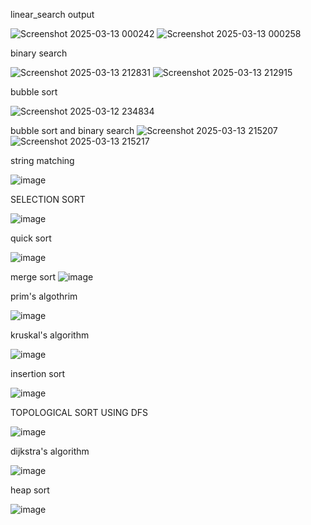 linear_search output

![Screenshot 2025-03-13 000242](https://github.com/user-attachments/assets/e9a96e27-1d89-4f26-8d94-3e03465f6c4f)
![Screenshot 2025-03-13 000258](https://github.com/user-attachments/assets/676d4ca4-c095-471d-be90-26ff615413d6)

binary search

![Screenshot 2025-03-13 212831](https://github.com/user-attachments/assets/5718a628-388d-49b0-abff-f0a5cb7ae701)
![Screenshot 2025-03-13 212915](https://github.com/user-attachments/assets/24b4ba1e-10f0-4278-9a44-080102867ee3)

bubble sort

![Screenshot 2025-03-12 234834](https://github.com/user-attachments/assets/3010c0be-e4dc-42ae-83d5-6b292a4012be)

bubble sort and binary search
![Screenshot 2025-03-13 215207](https://github.com/user-attachments/assets/66972eb5-4d4a-4cb9-bd64-bfeebdb04572)
![Screenshot 2025-03-13 215217](https://github.com/user-attachments/assets/820c98fe-9fde-48ff-b836-f65730942612)

string matching

![image](https://github.com/user-attachments/assets/d95cbcaa-d052-4b6b-bd45-ec1dcfcfbd24)

SELECTION SORT 

![image](https://github.com/user-attachments/assets/5d27f0b6-0c15-4df2-8e76-369fbe4d94e0)

quick sort

![image](https://github.com/user-attachments/assets/9c80bcc9-8cbf-4ebd-b351-ebac4e33639a)


merge sort
![image](https://github.com/user-attachments/assets/bcb851db-346c-42cb-8360-8628e55c10ed)

prim's algothrim

![image](https://github.com/user-attachments/assets/15a90169-887d-4511-916d-3f4b832461c9)

kruskal's algorithm

![image](https://github.com/user-attachments/assets/9f3697cd-e119-4679-8de7-0c514f20b164)

insertion sort

![image](https://github.com/user-attachments/assets/70230d24-2546-44fb-82bb-74911e3dca7b)

TOPOLOGICAL SORT USING DFS

![image](https://github.com/user-attachments/assets/6aaaca0a-679b-4c4e-9667-2dd502fd047b)


dijkstra's algorithm

![image](https://github.com/user-attachments/assets/55f9c837-277b-4707-8eec-8b7f27be482f)

heap sort

![image](https://github.com/user-attachments/assets/ab2d42db-b820-479e-aa5a-6455bd1645fd)
